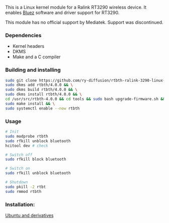 This is a Linux kernel module for a Ralink RT3290 wireless device.
It enables [Bluez](http://www.bluez.org) software and driver support for RT3290.

This module has no official support by Mediatek. Support was discontinued.

### Dependencies ### 
- Kernel headers
- DKMS
- Make and a C compiler

### Building and installing ###
```sh
sudo git clone https://github.com/ry-diffusion/rtbth-ralink-3290-linux-dkms.git /usr/src/rtbth-4.0.0 && \
sudo dkms add rtbth/4.0.0 && \
sudo dkms build rtbth/4.0.0 && \
sudo dkms install rtbth/4.0.0 && \
cd /usr/src/rtbth-4.0.0 && cd tools && sudo bash upgrade-firmware.sh && cd .. && \
sudo make install && \
sudo systemctl enable --now rtbth
``` 

### Usage ###

```sh
# Init
sudo modprobe rtbth
sudo rfkill unblock bluetooth
hcitool dev # check

# Switch off
sudo rfkill block bluetooth

# Switch on
sudo rfkill unblock bluetooth

# Shutdown
sudo pkill -2 rtbt
sudo rmmod rtbth
```


### Installation: ###

[Ubuntu and derivatives](https://launchpad.net/~blaze/+archive/ubuntu/rtbth-dkms)
